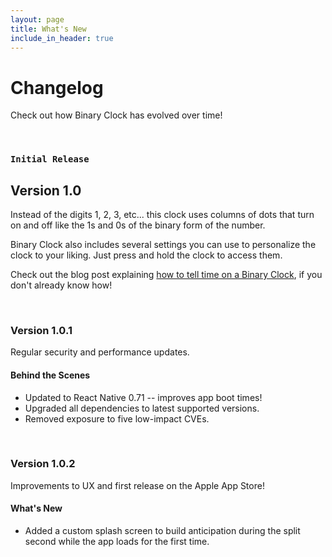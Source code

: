 ```yaml
---
layout: page
title: What's New
include_in_header: true
---
```


# Changelog
Check out how Binary Clock has evolved over time!

<br>

### `Initial Release`
## **Version 1.0**
Instead of the digits 1, 2, 3, etc... this clock uses columns of dots that turn
on and off like the 1s and 0s of the binary form of the number.

Binary Clock also includes several settings you can use to personalize the clock
to your liking. Just press and hold the clock to access them.

Check out the blog post explaining [how to tell time on a Binary
Clock](https://links.jhale.dev/binaryclock), if you don't already know how!

<br>

### **Version 1.0.1**
Regular security and performance updates.

#### Behind the Scenes
- Updated to React Native 0.71 -- improves app boot times!
- Upgraded all dependencies to latest supported versions.
- Removed exposure to five low-impact CVEs.

<br>

### Version 1.0.2
Improvements to UX and first release on the Apple App Store!

#### What's New
- Added a custom splash screen to build anticipation during the split second
  while the app loads for the first time.

<br>
